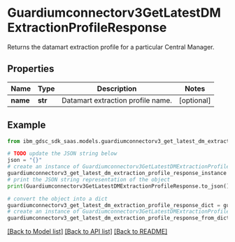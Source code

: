 # Guardiumconnectorv3GetLatestDMExtractionProfileResponse

Returns the datamart extraction profile for a particular Central Manager.

## Properties

Name | Type | Description | Notes
------------ | ------------- | ------------- | -------------
**name** | **str** | Datamart extraction profile name. | [optional] 

## Example

```python
from ibm_gdsc_sdk_saas.models.guardiumconnectorv3_get_latest_dm_extraction_profile_response import Guardiumconnectorv3GetLatestDMExtractionProfileResponse

# TODO update the JSON string below
json = "{}"
# create an instance of Guardiumconnectorv3GetLatestDMExtractionProfileResponse from a JSON string
guardiumconnectorv3_get_latest_dm_extraction_profile_response_instance = Guardiumconnectorv3GetLatestDMExtractionProfileResponse.from_json(json)
# print the JSON string representation of the object
print(Guardiumconnectorv3GetLatestDMExtractionProfileResponse.to_json())

# convert the object into a dict
guardiumconnectorv3_get_latest_dm_extraction_profile_response_dict = guardiumconnectorv3_get_latest_dm_extraction_profile_response_instance.to_dict()
# create an instance of Guardiumconnectorv3GetLatestDMExtractionProfileResponse from a dict
guardiumconnectorv3_get_latest_dm_extraction_profile_response_from_dict = Guardiumconnectorv3GetLatestDMExtractionProfileResponse.from_dict(guardiumconnectorv3_get_latest_dm_extraction_profile_response_dict)
```
[[Back to Model list]](../README.md#documentation-for-models) [[Back to API list]](../README.md#documentation-for-api-endpoints) [[Back to README]](../README.md)


